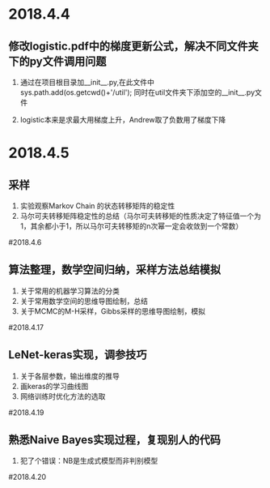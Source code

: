 # 2018.4.4
## 修改logistic.pdf中的梯度更新公式，解决不同文件夹下的py文件调用问题

1.  通过在项目根目录加__init__.py,在此文件中sys.path.add(os.getcwd()+'/util');
同时在util文件夹下添加空的__init__.py文件

2.  logistic本来是求最大用梯度上升，Andrew取了负数用了梯度下降

# 2018.4.5 
## 采样
1.  实验观察Markov Chain 的状态转移矩阵的稳定性
2.  马尔可夫转移矩阵稳定性的总结（马尔可夫转移矩的性质决定了特征值一个为1，其余都小于1，所以马尔可夫转移矩的n次幂一定会收敛到一个常数）

#2018.4.6
## 算法整理，数学空间归纳，采样方法总结模拟
1.  关于常用的机器学习算法的分类
2.  关于常用数学空间的思维导图绘制，总结
3.  关于MCMC的M-H采样，Gibbs采样的思维导图绘制，模拟

#2018.4.17
## LeNet-keras实现，调参技巧
1.  关于各层参数，输出维度的推导
2.  画keras的学习曲线图
3.  网络训练时优化方法的选取

#2018.4.19
## 熟悉Naive Bayes实现过程，复现别人的代码
1.  犯了个错误：NB是生成式模型而非判别模型

#2018.4.20
